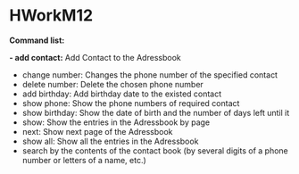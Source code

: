 # HWorkM12

**Command list:**

**- add contact:** Add Contact to the Adressbook
- change number: Changes the phone number of the specified contact
- delete number: Delete the chosen phone number
- add birthday: Add birthday date to the existed contact
- show phone: Show the phone numbers of required contact
- show birthday: Show the date of birth and the number of days left until it
- show: Show the entries in the Adressbook by page
- next: Show next page of the Adressbook 
- show all: Show all the entries in the Adressbook 
- search by the contents of the contact book (by several digits of a phone number or letters of a name, etc.)
